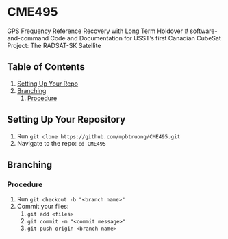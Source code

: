 # CME495
GPS Frequency Reference Recovery with Long Term Holdover
﻿# software-and-command
Code and Documentation for USST’s first Canadian CubeSat Project: The RADSAT-SK Satellite 

## Table of Contents
1. [Setting Up Your Repo](#Setting-Up-Your-Repo)
2. [Branching](#Branching)
    1. [Procedure](#Procedure)

## Setting Up Your Repository
1. Run ```git clone https://github.com/mpbtruong/CME495.git```
2. Navigate to the repo: ```cd CME495```

## Branching

### Procedure
1. Run ```git checkout -b "<branch name>"```
2. Commit your files:
    1. ```git add <files>```
    2. ```git commit -m "<commit message>"```
    3. ```git push origin <branch name>```
